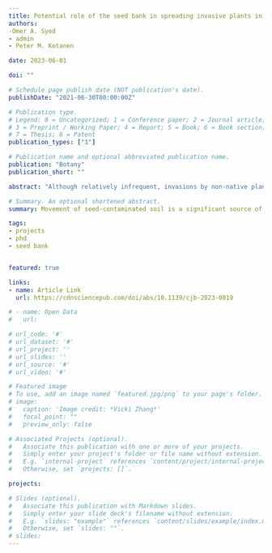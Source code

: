 ```yaml
---
title: Potential role of the seed bank in spreading invasive plants in a tundra-edge environment
authors:
-Omer A. Syed
- admin
- Peter M. Kotanen

date: 2023-06-01

doi: ""

# Schedule page publish date (NOT publication's date).
publishDate: "2021-06-30T00:00:00Z"

# Publication type.
# Legend: 0 = Uncategorized; 1 = Conference paper; 2 = Journal article;
# 3 = Preprint / Working Paper; 4 = Report; 5 = Book; 6 = Book section;
# 7 = Thesis; 8 = Patent
publication_types: ["1"]

# Publication name and optional abbreviated publication name.
publication: "Botany"
publication_short: ""

abstract: "Although relatively infrequent, invasions by non-native plants at high latitudes are increasingly recognized as an emerging problem. Churchill, MB, Canada is unusual as over 100 non-native species have been found in human-disturbed areas, making it an outlier amongst subarctic habitats. Although these non-native species have persisted almost exclusively within town, some occur in isolated locations throughout the local road network. Most of these non-native species have been observed in areas with a history of soil movement (e.g., for construction or road repairs), suggesting that they have been moved within the soil, likely either germinating from seeds or growing clonally from root and rhizome fragments. Using a greenhouse experiment, we found evidence that soils from human-disturbed sites can contain a substantial non-native seed bank. In particular, we grew a significantly higher number of non-native seedlings from translocated soils compared with uninvaded soils. These germinated non-native species are native to Europe but have widely invaded temperate regions. This study provides the first direct evidence that movement of seed-contaminated soil is a significant source of local non-native species spread. Future warming in Arctic regions may increase seed production of these species, leading to increased spread and persistence via contaminated soil."

# Summary. An optional shortened abstract.
summary: Movement of seed-contaminated soil is a significant source of local non-native species spread in Churchill, Manitoba.

tags:
- projects
- phd
- seed bank


featured: true

links:
- name: Article Link
  url: https://cdnsciencepub.com/doi/abs/10.1139/cjb-2023-0019

# - name: Open Data
#   url:

# url_code: '#'
# url_dataset: '#'
# url_project: ''
# url_slides: ''
# url_source: '#'
# url_video: '#'

# Featured image
# To use, add an image named `featured.jpg/png` to your page's folder.
# image:
#   caption: 'Image credit: *Vicki Zhang*'
#   focal_point: ""
#   preview_only: false

# Associated Projects (optional).
#   Associate this publication with one or more of your projects.
#   Simply enter your project's folder or file name without extension.
#   E.g. `internal-project` references `content/project/internal-project/index.md`.
#   Otherwise, set `projects: []`.

projects: 

# Slides (optional).
#   Associate this publication with Markdown slides.
#   Simply enter your slide deck's filename without extension.
#   E.g. `slides: "example"` references `content/slides/example/index.md`.
#   Otherwise, set `slides: ""`.
# slides:
---
```


